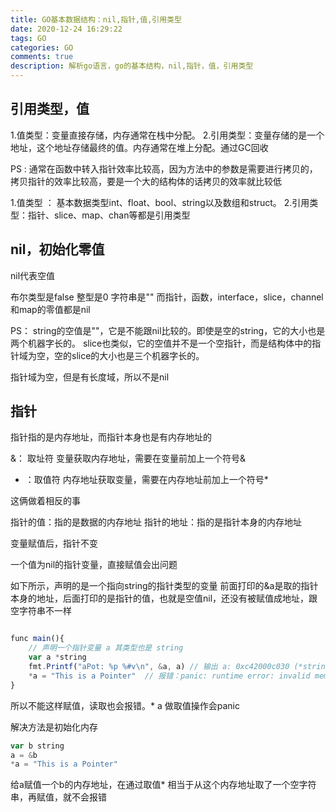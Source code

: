 ```yaml
---
title: GO基本数据结构：nil,指针,值,引用类型
date: 2020-12-24 16:29:22
tags: GO
categories: GO
comments: true
description: 解析go语言，go的基本结构，nil,指针，值，引用类型
---
```


## 引用类型，值

1.值类型：变量直接存储，内存通常在栈中分配。
2.引用类型：变量存储的是一个地址，这个地址存储最终的值。内存通常在堆上分配。通过GC回收

PS : 通常在函数中转入指针效率比较高，因为方法中的参数是需要进行拷贝的，拷贝指针的效率比较高，要是一个大的结构体的话拷贝的效率就比较低

1.值类型 ： 基本数据类型int、float、bool、string以及数组和struct。
2.引用类型：指针、slice、map、chan等都是引用类型

## nil，初始化零值

nil代表空值

布尔类型是false
整型是0
字符串是""
而指针，函数，interface，slice，channel和map的零值都是nil

PS： 
string的空值是""，它是不能跟nil比较的。即使是空的string，它的大小也是两个机器字长的。
slice也类似，它的空值并不是一个空指针，而是结构体中的指针域为空，空的slice的大小也是三个机器字长的。

指针域为空，但是有长度域，所以不是nil

## 指针

指针指的是内存地址，而指针本身也是有内存地址的

&： 取址符
变量获取内存地址，需要在变量前加上一个符号&
* ：取值符
内存地址获取变量，需要在内存地址前加上一个符号*

这俩做着相反的事

指针的值：指的是数据的内存地址
指针的地址：指的是指针本身的内存地址

变量赋值后，指针不变

一个值为nil的指针变量，直接赋值会出问题

如下所示，声明的是一个指向string的指针类型的变量
前面打印的&a是取的指针本身的地址，后面打印的是指针的值，也就是空值nil，还没有被赋值成地址，跟空字符串不一样

``` javascript

func main(){
    // 声明一个指针变量 a 其类型也是 string
    var a *string
    fmt.Printf("aPot: %p %#v\n", &a, a) // 输出 a: 0xc42000c030 (*string)(nil)
    *a = "This is a Pointer"  // 报错：panic: runtime error: invalid memory address or nil pointer dereference
}
```
所以不能这样赋值，读取也会报错。* a 做取值操作会panic

解决方法是初始化内存
``` javascript
var b string
a = &b
*a = "This is a Pointer"
```
给a赋值一个b的内存地址，在通过取值* 相当于从这个内存地址取了一个空字符串，再赋值，就不会报错
